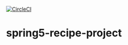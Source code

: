 [![CircleCI](https://circleci.com/gh/Silinde87/spring5-recipe-project.svg?style=svg)](https://app.circleci.com/pipelines/github/Silinde87/spring5-recipe-project)

# spring5-recipe-project
